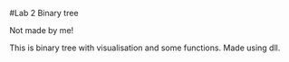 #Lab 2 Binary tree
	
Not made by me!

This is binary tree with visualisation and some functions.
Made using dll.